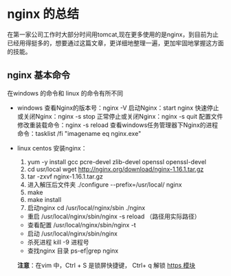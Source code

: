 # nginx 的总结

在第一家公司工作时大部分时间用tomcat,现在更多使用的是nginx，到目前为止已经用得挺多的，想要通过这篇文章，更详细地整理一遍，更加牢固地掌握这方面的技能。


## nginx 基本命令

在windows 的命令和 linux 的命令有所不同
* windows
    查看Nginx的版本号：nginx -V
    启动Nginx：start nginx
    快速停止或关闭Nginx：nginx -s stop
    正常停止或关闭Nginx：nginx -s quit
    配置文件修改重装载命令：nginx -s reload
    查看windows任务管理器下Nginx的进程命令：tasklist /fi "imagename eq nginx.exe"

* linux
    centos 安装nginx：
    1. yum -y install gcc pcre-devel zlib-devel openssl openssl-devel
    2. cd usr/local wget  http://nginx.org/download/nginx-1.16.1.tar.gz
    3. tar -zxvf nginx-1.16.1.tar.gz
    4. 进入解压后文件夹 ./configure --prefix=/usr/local/
    nginx
    5. make
    6. make install
    7. 启动nginx cd /usr/local/nginx/sbin  ./nginx

    * 重启  /usr/local/nginx/sbin/nginx -s reload   （路径用实际路径）
    * 查看配置 /usr/local/nginx/sbin/nginx -t
    * 启动 /usr/local/nginx/sbin/nginx
    * 杀死进程  kill  -9 进程号
    * 查找nginx 目录 ps-ef|grep nginx

    **注意**：在vim 中，Ctrl + S 是锁屏快捷键，  Ctrl+ q 解锁
    [https 模块](https://blog.csdn.net/weixin_37264997/article/details/84525444)





    